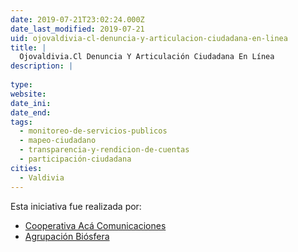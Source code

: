 ```yaml
---
date: 2019-07-21T23:02:24.000Z
date_last_modified: 2019-07-21
uid: ojovaldivia-cl-denuncia-y-articulacion-ciudadana-en-linea
title: |
  Ojovaldivia.Cl Denuncia Y Articulación Ciudadana En Línea
description: |
  
type: 
website: 
date_ini: 
date_end: 
tags:
  - monitoreo-de-servicios-publicos
  - mapeo-ciudadano
  - transparencia-y-rendicion-de-cuentas
  - participación-ciudadana
cities: 
  - Valdivia
---
```


Esta iniciativa fue realizada por:

- [Cooperativa Acá Comunicaciones](/organizaciones/cooperativa-aca-comunicaciones)
- [Agrupación Biósfera](/organizaciones/agrupacion-biosfera)
